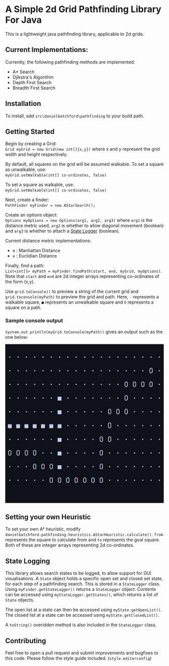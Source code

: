 # A Simple 2d Grid Pathfinding Library For Java

This is a lightweight java pathfinding library, applicable to 2d grids.
## Current Implementations:
Currently, the following pathfinding methods are implemented:
* A* Search
* Djikstra's Algorithm
* Depth First Search
* Breadth First Search
## Installation
To install, add `src\danielbatchford\pathfinding` to your build path.
## Getting Started
Begin by creating a Grid:  
`Grid myGrid = new Grid(new int[]{x,y})` where x and y represent the grid width and height respectively.  

By default, all squares on the grid will be assumed walkable. To set a square as unwalkable, use:  
`myGrid.setWalkable(int[] co-ordinates, false)`   

To set a square as walkable, use:  
`myGrid.setWalkable(int[] co-ordinates, false)`  

Next, create a finder:  
`PathFinder myFinder = new AStarSearch();`  

Create an options object:  
`Options myOptions = new Options(arg1, arg2, arg3)` where `arg1` is the distance metric used, `arg2` is whether to allow diagonal movement (boolean) and `arg3` is whether to attach a [State Logger](#state-logging) (boolean).

Current distance metric implementations:
* `m` : Manhattan Distance
* `e` : Euclidian Distance

Finally, find a path:  
`List<int[]> myPath = myFinder.findPath(start, end, myGrid, myOptions)`.  
Note that `start` and `end` are 2d integer arrays representing co-ordinates of the form (x,y).  

Use `grid.toConsole()` to preview a string of the current grid and `grid.toconsole(myPath)` to preview the grid and path. Here, `·` represents a walkable square, `■` represents an unwalkable square and `O` represents a square on a path. 

### Sample console output
`System.out.println(myGrid.toConsole(myPath))` gives an output such as the one below:

![SampleImage](sample.png?raw=true "Title")

## Setting your own Heuristic
To set your own A* heuristic, modify `danielbatchford.pathfinding.heuristics.AStarHeuristic.calculate()`. `from` represents the square to calculate from and `to` represents the goal square. Both of these are integer arrays representing 2d co-ordinates.

## State Logging
This library allows search states to be logged, to allow support for GUI visualisations. A `State` object holds a specific open set and closed set state, for each step of a pathfinding search. This is stored in a `StateLogger` class. Using `myFinder.getStateLogger()` returns a `StateLogger` object. Contents can be accessed using `myStateLogger.getStates()`, which returns a list of `State` objects.

The open list at a state can then be accessed using `myState.getOpenList()`.  
The closed list at a state can be accessed using `myState.getClosedList()`.

A `toString()` overidden method is also included in the `StateLogger` class.

## Contributing
Feel free to open a pull request and submit improvements and bugfixes to this code. Please follow the style guide included. (`style.editorconfig`)

